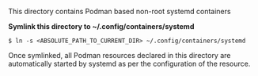 This directory contains Podman based non-root systemd containers

**Symlink this directory to ~/.config/containers/systemd**

    $ ln -s <ABSOLUTE_PATH_TO_CURRENT_DIR> ~/.config/containers/systemd

Once symlinked, all Podman resources declared in this directory are automatically started by systemd as per the configuration of the resource.

